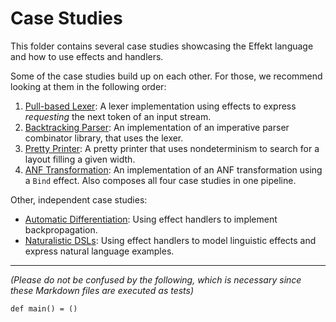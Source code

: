 # Case Studies

This folder contains several case studies showcasing the Effekt language and how to use effects and handlers.

Some of the case studies build up on each other. For those, we recommend looking at them in the following order:

1. [Pull-based Lexer](lexer.md): A lexer implementation using effects to express _requesting_ the next token
   of an input stream.
2. [Backtracking Parser](parser.md): An implementation of an imperative parser combinator library, that uses the lexer.
3. [Pretty Printer](prettyprinter.md): A pretty printer that uses nondeterminism to search for a layout filling a given width.
4. [ANF Transformation](anf.md): An implementation of an ANF transformation using a `Bind` effect. Also composes all four case studies in one pipeline.

Other, independent case studies:

- [Automatic Differentiation](ad.md): Using effect handlers to implement backpropagation.
- [Naturalistic DSLs](naturalisticdsls.md): Using effect handlers to model linguistic effects and express natural language examples.

---
_(Please do not be confused by the following, which is necessary since these Markdown files are executed as tests)_
```
def main() = ()
```
